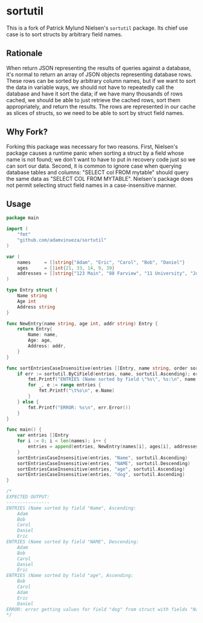 # sortutil

This is a fork of Patrick Mylund Nielsen's `sortutil` package. Its chief use
case is to sort structs by arbitrary field names.

## Rationale
When return JSON representing the results of queries against a database, it's
normal to return an array of JSON objects representing database rows. These rows
can be sorted by arbitrary column names, but if we want to sort the data in
variable ways, we should not have to repeatedly call the database and have it
sort the data; if we have many thousands of rows cached, we should be able to
just retrieve the cached rows, sort them appropriately, and return the results.
The rows are represented in our cache as slices of structs, so we need to be
able to sort by struct field names.

## Why Fork?
Forking this package was necessary for two reasons. First, Nielsen's package
causes a runtime panic when sorting a struct by a field whose name is not found;
we don't want to have to put in recovery code just so we can sort our data.
Second, it is common to ignore case when querying database tables and columns:
"SELECT col FROM mytable" should query the same data as "SELECT COL FROM
MYTABLE". Nielsen's package does not permit selecting struct field names in a
case-insensitive manner.

## Usage

```Go
package main

import (
    "fmt"
    "github.com/adamvinueza/sortutil"
)

var (
	names     = []string{"Adam", "Eric", "Carol", "Bob", "Daniel"}
	ages      = []int{21, 33, 14, 9, 39}
	addresses = []string{"123 Main", "88 Farview", "11 University", "Johnson Lane", "98 Varsity"}
)

type Entry struct {
    Name string
    Age int
    Address string
}

func NewEntry(name string, age int, addr string) Entry {
    return Entry{
        Name: name,
        Age: age,
        Address: addr,
    }
}

func sortEntriesCaseInsensitive(entries []Entry, name string, order sortutil.Order) {
    if err := sortutil.ByCiField(entries, name, sortutil.Ascending); err == nil {
        fmt.Printf("ENTRIES (Name sorted by field \"%s\", %s:\n", name, order)
        for _, e := range entries {
            fmt.Printf("\t%s\n", e.Name)
        }
    } else {
        fmt.Printf("ERROR: %s\n", err.Error())
    }
}

func main() {
	var entries []Entry
	for i := 0; i < len(names); i++ {
		entries = append(entries, NewEntry(names[i], ages[i], addresses[i]))
	}
    sortEntriesCaseInsensitive(entries, "Name", sortutil.Ascending)
    sortEntriesCaseInsensitive(entries, "NAME", sortutil.Descending)
    sortEntriesCaseInsensitive(entries, "age", sortutil.Ascending)
    sortEntriesCaseInsensitive(entries, "dog", sortutil.Ascending)
}

/*
EXPECTED OUTPUT:
----------------
ENTRIES (Name sorted by field "Name", Ascending:
	Adam
	Bob
	Carol
	Daniel
	Eric
ENTRIES (Name sorted by field "NAME", Descending:
	Adam
	Bob
	Carol
	Daniel
	Eric
ENTRIES (Name sorted by field "age", Ascending:
	Bob
	Carol
	Adam
	Eric
	Daniel
ERROR: error getting values for field "dog" from struct with fields "Name","Age","Address": reflected value is invalid
*/
```

